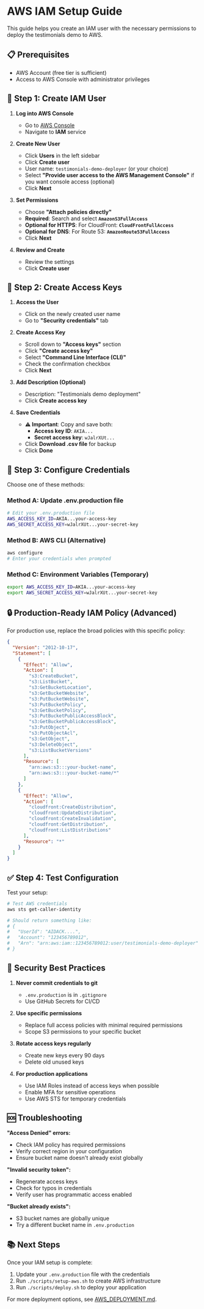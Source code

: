 # AWS IAM Setup Guide

This guide helps you create an IAM user with the necessary permissions to deploy the testimonials demo to AWS.

## 📋 Prerequisites

- AWS Account (free tier is sufficient)
- Access to AWS Console with administrator privileges

## 🔧 Step 1: Create IAM User

1. **Log into AWS Console**
   - Go to [AWS Console](https://console.aws.amazon.com/)
   - Navigate to **IAM** service

2. **Create New User**
   - Click **Users** in the left sidebar
   - Click **Create user**
   - User name: `testimonials-demo-deployer` (or your choice)
   - Select **"Provide user access to the AWS Management Console"** if you want console access (optional)
   - Click **Next**

3. **Set Permissions**
   - Choose **"Attach policies directly"**
   - **Required**: Search and select **`AmazonS3FullAccess`**
   - **Optional for HTTPS**: For CloudFront: **`CloudFrontFullAccess`**
   - **Optional for DNS**: For Route 53: **`AmazonRoute53FullAccess`**
   - Click **Next**

4. **Review and Create**
   - Review the settings
   - Click **Create user**

## 🔑 Step 2: Create Access Keys

1. **Access the User**
   - Click on the newly created user name
   - Go to **"Security credentials"** tab

2. **Create Access Key**
   - Scroll down to **"Access keys"** section
   - Click **"Create access key"**
   - Select **"Command Line Interface (CLI)"**
   - Check the confirmation checkbox
   - Click **Next**

3. **Add Description (Optional)**
   - Description: "Testimonials demo deployment"
   - Click **Create access key**

4. **Save Credentials**
   - **⚠️ Important**: Copy and save both:
     - **Access key ID**: `AKIA...`
     - **Secret access key**: `wJalrXUt...`
   - Click **Download .csv file** for backup
   - Click **Done**

## 🔐 Step 3: Configure Credentials

Choose one of these methods:

### Method A: Update .env.production file
```bash
# Edit your .env.production file
AWS_ACCESS_KEY_ID=AKIA...your-access-key
AWS_SECRET_ACCESS_KEY=wJalrXUt...your-secret-key
```

### Method B: AWS CLI (Alternative)
```bash
aws configure
# Enter your credentials when prompted
```

### Method C: Environment Variables (Temporary)
```bash
export AWS_ACCESS_KEY_ID=AKIA...your-access-key
export AWS_SECRET_ACCESS_KEY=wJalrXUt...your-secret-key
```

## 🔒 Production-Ready IAM Policy (Advanced)

For production use, replace the broad policies with this specific policy:

```json
{
  "Version": "2012-10-17",
  "Statement": [
    {
      "Effect": "Allow",
      "Action": [
        "s3:CreateBucket",
        "s3:ListBucket",
        "s3:GetBucketLocation",
        "s3:GetBucketWebsite",
        "s3:PutBucketWebsite",
        "s3:PutBucketPolicy",
        "s3:GetBucketPolicy",
        "s3:PutBucketPublicAccessBlock",
        "s3:GetBucketPublicAccessBlock",
        "s3:PutObject",
        "s3:PutObjectAcl",
        "s3:GetObject",
        "s3:DeleteObject",
        "s3:ListBucketVersions"
      ],
      "Resource": [
        "arn:aws:s3:::your-bucket-name",
        "arn:aws:s3:::your-bucket-name/*"
      ]
    },
    {
      "Effect": "Allow",
      "Action": [
        "cloudfront:CreateDistribution",
        "cloudfront:UpdateDistribution",
        "cloudfront:CreateInvalidation",
        "cloudfront:GetDistribution",
        "cloudfront:ListDistributions"
      ],
      "Resource": "*"
    }
  ]
}
```

## ✅ Step 4: Test Configuration

Test your setup:

```bash
# Test AWS credentials
aws sts get-caller-identity

# Should return something like:
# {
#   "UserId": "AIDACK....",
#   "Account": "123456789012",
#   "Arn": "arn:aws:iam::123456789012:user/testimonials-demo-deployer"
# }
```

## 🚨 Security Best Practices

1. **Never commit credentials to git**
   - `.env.production` is in `.gitignore`
   - Use GitHub Secrets for CI/CD

2. **Use specific permissions**
   - Replace full access policies with minimal required permissions
   - Scope S3 permissions to your specific bucket

3. **Rotate access keys regularly**
   - Create new keys every 90 days
   - Delete old unused keys

4. **For production applications**
   - Use IAM Roles instead of access keys when possible
   - Enable MFA for sensitive operations
   - Use AWS STS for temporary credentials

## 🆘 Troubleshooting

**"Access Denied" errors:**
- Check IAM policy has required permissions
- Verify correct region in your configuration
- Ensure bucket name doesn't already exist globally

**"Invalid security token":**
- Regenerate access keys
- Check for typos in credentials
- Verify user has programmatic access enabled

**"Bucket already exists":**
- S3 bucket names are globally unique
- Try a different bucket name in `.env.production`

## 📚 Next Steps

Once your IAM setup is complete:

1. Update your `.env.production` file with the credentials
2. Run `./scripts/setup-aws.sh` to create AWS infrastructure
3. Run `./scripts/deploy.sh` to deploy your application

For more deployment options, see [AWS_DEPLOYMENT.md](./AWS_DEPLOYMENT.md).